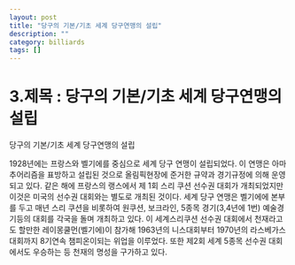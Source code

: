 ```yaml
---
layout: post
title: "당구의 기본/기초 세계 당구연맹의 설립"
description: ""
category: billiards
tags: []
---
```

# 3.제목 : 당구의 기본/기초 세계 당구연맹의 설립

당구의 기본/기초  세계 당구연맹의 설립

 

1928년에는 프랑스와 벨기에를 중심으로 세계 당구 연맹이 설립되었다. 이 연맹은 아마추어리즘을 표방하고 설립된 것으로 올림픽현장에 준거한 규약과 경기규정에 의해 운영되고 있다. 같은 해에 프랑스의 랭스에서 제 1회 스리 쿠션 선수권 대회가 개최되었지만 이것은 미국의 선수권 대회와는 별도로 개최된 것이다. 세계 당구 연맹은 벨기에에 본부를 두고 매년 스리 쿠션을 비롯하여 원쿠션, 보크라인, 5종목 경기(3,4년에 1번) 예술경기등의 대회를 각국을 돌며 개최하고 있다. 이 세계스리쿠션 선수권 대회에서 천재라고도 할만한 레이몽쿨먼(벨기에)이 참가해 1963년의 니스대회부터 1970년의 라스베가스대회까지 8기연속 챔피온이되는 위업을 이루었다. 또한 제2회 세계 5종목 선수권 대회에서도 우승하는 등 천재의 명성을 구가하고 있다.